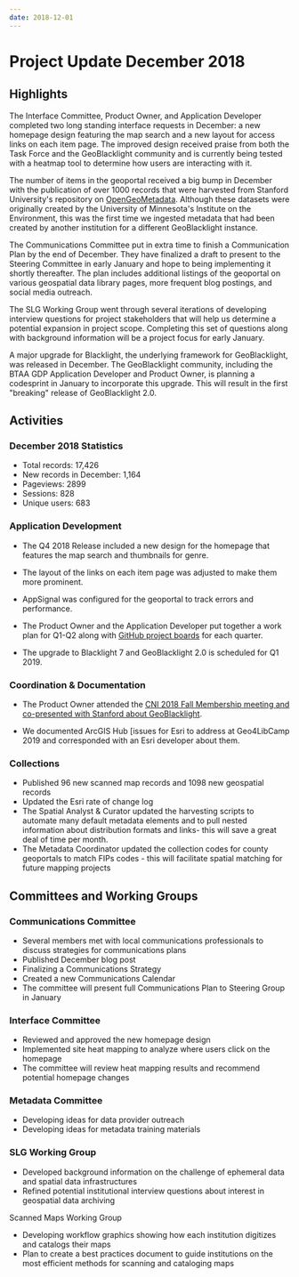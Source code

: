 ```yaml
---
date: 2018-12-01
---
```

# Project Update December 2018
<!-- more -->

## Highlights

The Interface Committee, Product Owner, and Application Developer
completed two long standing interface requests in December: a new
homepage design featuring the map search and a new layout for access
links on each item page. The improved design received praise from both
the Task Force and the GeoBlacklight community and is currently being
tested with a heatmap tool to determine how users are interacting with
it. 

The number of items in the geoportal received a big bump in December
with the publication of over 1000 records that were harvested from
Stanford University's repository on
[OpenGeoMetadata](https://github.com/OpenGeoMetadata). Although
these datasets were originally created by the University of Minnesota's
Institute on the Environment, this was the first time we ingested
metadata that had been created by another institution for a different
GeoBlacklight instance.

The Communications Committee put in extra time to finish a Communication Plan by the end of December. They have finalized a draft to present to the Steering Committee in early January and hope to being implementing it shortly thereafter. The plan includes additional listings of the geoportal on various geospatial data library pages, more frequent blog
postings, and social media outreach.

The SLG Working Group went through several iterations of developing
interview questions for project stakeholders that will help us determine
a potential expansion in project scope. Completing this set of questions
along with background information will be a project focus for early
January.

A major upgrade for Blacklight, the underlying framework for
GeoBlacklight, was released in December. The GeoBlacklight community,
including the BTAA GDP Application Developer and Product Owner, is
planning a codesprint in January to incorporate this upgrade. This will
result in the first "breaking" release of GeoBlacklight 2.0.


## Activities

### December 2018 Statistics

* Total records: 17,426 
* New records in December: 1,164
* Pageviews: 2899 
* Sessions: 828 
* Unique users: 683

### Application Development 

-   The Q4 2018 Release included a new design for the homepage that
    features the map search and thumbnails for genre.

-   The layout of the links on each item page was adjusted to make them
    more prominent.

-   AppSignal was configured for the geoportal to track errors and
    performance.

-   The Product Owner and the Application Developer put together a
    work plan for Q1-Q2 along with [GitHub project boards](https://github.com/BTAA-Geospatial-Data-Project/geoportal/projects) for each quarter.

-   The upgrade to Blacklight 7 and GeoBlacklight 2.0 is scheduled for
    Q1 2019.

### Coordination & Documentation

-   The Product Owner attended the [CNI 2018 Fall Membership meeting
    and co-presented with Stanford about
    GeoBlacklight](https://www.cni.org/topics/digital-curation/changing-the-geospatial-data-landscape-in-libraries).

-   We documented ArcGIS Hub [issues for Esri to address at Geo4LibCamp
    2019   and corresponded with an Esri developer about them.

### Collections

-   Published 96 new scanned map records and 1098 new geospatial records
-   Updated the Esri rate of change log
-   The Spatial Analyst & Curator updated the harvesting scripts to automate many default metadata elements and to pull nested information about distribution formats and links-  this will save a great deal of time per month.
-   The Metadata Coordinator updated the collection codes for county
    geoportals to match FIPs codes - this will facilitate spatial
    matching for future mapping projects

## Committees and Working Groups

### Communications Committee

-   Several members met with local communications professionals to
    discuss strategies for communications plans
-   Published December blog post
-   Finalizing a Communications Strategy
-   Created a new Communications Calendar
-   The committee will present full Communications Plan to Steering
    Group in January

### Interface Committee

-   Reviewed and approved the new homepage design
-   Implemented site heat mapping to analyze where users click on the
    homepage
-   The committee will review heat mapping results and recommend
    potential homepage changes

### Metadata Committee

-   Developing ideas for data provider outreach
-   Developing ideas for metadata training materials

### SLG Working Group

-   Developed background information on the challenge of ephemeral data
    and spatial data infrastructures
-   Refined potential institutional interview questions about interest
    in geospatial data archiving

Scanned Maps Working Group

-   Developing workflow graphics showing how each institution digitizes
    and catalogs their maps
-   Plan to create a best practices document to guide institutions on
    the most efficient methods for scanning and cataloging maps
